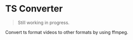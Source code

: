 # TS Converter

> Still working in progress.

Convert ts format videos to other formats by using ffmpeg.

